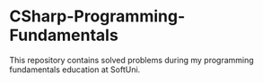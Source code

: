 # CSharp-Programming-Fundamentals
This repository contains solved problems during my programming fundamentals education at SoftUni.
